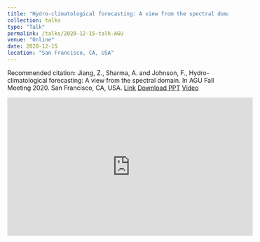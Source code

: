 ```yaml
---
title: "Hydro-climatological forecasting: A view from the spectral domain"
collection: talks
type: "Talk"
permalink: /talks/2020-12-15-talk-AGU
venue: "Online"
date: 2020-12-15
location: "San Francisco, CA, USA"
---
```


Recommended citation: Jiang, Z., Sharma, A. and Johnson, F., Hydro-climatological forecasting: A view from the spectral domain. In AGU Fall Meeting 2020. San Francisco, CA, USA.
[Link](https://agu.confex.com/agu/fm20/meetingapp.cgi/Paper/679238) [Download PPT](http://zejiang-unsw.github.io/files/Jiang-AGU-2020.pdf) [Video](https://www.youtube.com/watch?v=Cawtb3tAFoM&ab_channel=ZeJiang)

<iframe width="560" height="315" src="https://www.youtube.com/embed/watch?v=Cawtb3tAFoM" frameborder="0" allow="accelerometer; autoplay; clipboard-write; encrypted-media; gyroscope; picture-in-picture" allowfullscreen></iframe>
